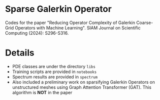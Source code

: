 # Sparse Galerkin Operator
Codes for the paper "Reducing Operator Complexity of Galerkin Coarse-Grid Operators with Machine Learning". SIAM Journal on Scientific Computing (2024): S296-S316.

# Details

- PDE classes are under the directory `libs`
- Training scripts are provided in `notebooks`
- Spectrum results are provided in `spectrum`
- Also included a preliminary work on sparsifying Galerkin Operators on unstructured meshes using Graph Attention Transformer (GAT). This algorithm is **NOT** in the paper
